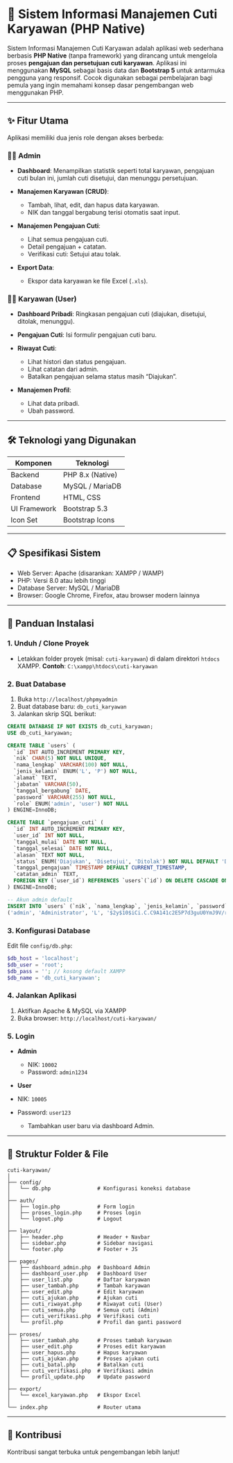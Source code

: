 # 💼 Sistem Informasi Manajemen Cuti Karyawan (PHP Native)

Sistem Informasi Manajemen Cuti Karyawan adalah aplikasi web sederhana berbasis **PHP Native** (tanpa framework) yang dirancang untuk mengelola proses **pengajuan dan persetujuan cuti karyawan**. Aplikasi ini menggunakan **MySQL** sebagai basis data dan **Bootstrap 5** untuk antarmuka pengguna yang responsif. Cocok digunakan sebagai pembelajaran bagi pemula yang ingin memahami konsep dasar pengembangan web menggunakan PHP.

---

## ✨ Fitur Utama

Aplikasi memiliki dua jenis role dengan akses berbeda:

### 👨‍💼 Admin

* **Dashboard**: Menampilkan statistik seperti total karyawan, pengajuan cuti bulan ini, jumlah cuti disetujui, dan menunggu persetujuan.
* **Manajemen Karyawan (CRUD)**:

  * Tambah, lihat, edit, dan hapus data karyawan.
  * NIK dan tanggal bergabung terisi otomatis saat input.
* **Manajemen Pengajuan Cuti**:

  * Lihat semua pengajuan cuti.
  * Detail pengajuan + catatan.
  * Verifikasi cuti: Setujui atau tolak.
* **Export Data**:

  * Ekspor data karyawan ke file Excel (`.xls`).

### 👩‍🔧 Karyawan (User)

* **Dashboard Pribadi**: Ringkasan pengajuan cuti (diajukan, disetujui, ditolak, menunggu).
* **Pengajuan Cuti**: Isi formulir pengajuan cuti baru.
* **Riwayat Cuti**:

  * Lihat histori dan status pengajuan.
  * Lihat catatan dari admin.
  * Batalkan pengajuan selama status masih “Diajukan”.
* **Manajemen Profil**:

  * Lihat data pribadi.
  * Ubah password.

---

## 🛠️ Teknologi yang Digunakan

| Komponen     | Teknologi        |
| ------------ | ---------------- |
| Backend      | PHP 8.x (Native) |
| Database     | MySQL / MariaDB  |
| Frontend     | HTML, CSS        |
| UI Framework | Bootstrap 5.3    |
| Icon Set     | Bootstrap Icons  |

---

## 📋 Spesifikasi Sistem

* Web Server: Apache (disarankan: XAMPP / WAMP)
* PHP: Versi 8.0 atau lebih tinggi
* Database Server: MySQL / MariaDB
* Browser: Google Chrome, Firefox, atau browser modern lainnya

---

## 🚀 Panduan Instalasi

### 1. Unduh / Clone Proyek

* Letakkan folder proyek (misal: `cuti-karyawan`) di dalam direktori `htdocs` XAMPP.
  **Contoh**: `C:\xampp\htdocs\cuti-karyawan`

### 2. Buat Database

1. Buka `http://localhost/phpmyadmin`
2. Buat database baru: `db_cuti_karyawan`
3. Jalankan skrip SQL berikut:

```sql
CREATE DATABASE IF NOT EXISTS db_cuti_karyawan;
USE db_cuti_karyawan;

CREATE TABLE `users` (
  `id` INT AUTO_INCREMENT PRIMARY KEY,
  `nik` CHAR(5) NOT NULL UNIQUE,
  `nama_lengkap` VARCHAR(100) NOT NULL,
  `jenis_kelamin` ENUM('L', 'P') NOT NULL,
  `alamat` TEXT,
  `jabatan` VARCHAR(50),
  `tanggal_bergabung` DATE,
  `password` VARCHAR(255) NOT NULL,
  `role` ENUM('admin', 'user') NOT NULL
) ENGINE=InnoDB;

CREATE TABLE `pengajuan_cuti` (
  `id` INT AUTO_INCREMENT PRIMARY KEY,
  `user_id` INT NOT NULL,
  `tanggal_mulai` DATE NOT NULL,
  `tanggal_selesai` DATE NOT NULL,
  `alasan` TEXT NOT NULL,
  `status` ENUM('Diajukan', 'Disetujui', 'Ditolak') NOT NULL DEFAULT 'Diajukan',
  `tanggal_pengajuan` TIMESTAMP DEFAULT CURRENT_TIMESTAMP,
  `catatan_admin` TEXT,
  FOREIGN KEY (`user_id`) REFERENCES `users`(`id`) ON DELETE CASCADE ON UPDATE CASCADE
) ENGINE=InnoDB;

-- Akun admin default
INSERT INTO `users` (`nik`, `nama_lengkap`, `jenis_kelamin`, `password`, `role`) VALUES
('admin', 'Administrator', 'L', '$2y$10$iCi.C.C9A141c2E5P7d3guU0YmJ9V/r0M8aO4doqKAjFz.a/zKP.S', 'admin');
```

### 3. Konfigurasi Database

Edit file `config/db.php`:

```php
$db_host = 'localhost';
$db_user = 'root';
$db_pass = ''; // kosong default XAMPP
$db_name = 'db_cuti_karyawan';
```

### 4. Jalankan Aplikasi

1. Aktifkan Apache & MySQL via XAMPP
2. Buka browser: `http://localhost/cuti-karyawan/`

### 5. Login

* **Admin**

  * NIK: `10002`
  * Password: `admin1234`
* **User**
* NIK: `10005`
* Password: `user123`

  * Tambahkan user baru via dashboard Admin.

---

## 📁 Struktur Folder & File

```
cuti-karyawan/
│
├── config/
│   └── db.php               # Konfigurasi koneksi database
│
├── auth/
│   ├── login.php            # Form login
│   ├── proses_login.php     # Proses login
│   └── logout.php           # Logout
│
├── layout/
│   ├── header.php           # Header + Navbar
│   ├── sidebar.php          # Sidebar navigasi
│   └── footer.php           # Footer + JS
│
├── pages/
│   ├── dashboard_admin.php  # Dashboard Admin
│   ├── dashboard_user.php   # Dashboard User
│   ├── user_list.php        # Daftar karyawan
│   ├── user_tambah.php      # Tambah karyawan
│   ├── user_edit.php        # Edit karyawan
│   ├── cuti_ajukan.php      # Ajukan cuti
│   ├── cuti_riwayat.php     # Riwayat cuti (User)
│   ├── cuti_semua.php       # Semua cuti (Admin)
│   ├── cuti_verifikasi.php  # Verifikasi cuti
│   └── profil.php           # Profil dan ganti password
│
├── proses/
│   ├── user_tambah.php      # Proses tambah karyawan
│   ├── user_edit.php        # Proses edit karyawan
│   ├── user_hapus.php       # Hapus karyawan
│   ├── cuti_ajukan.php      # Proses ajukan cuti
│   ├── cuti_batal.php       # Batalkan cuti
│   ├── cuti_verifikasi.php  # Verifikasi admin
│   └── profil_update.php    # Update password
│
├── export/
│   └── excel_karyawan.php   # Ekspor Excel
│
└── index.php                # Router utama
```

---

## 📣 Kontribusi

Kontribusi sangat terbuka untuk pengembangan lebih lanjut!

